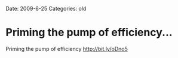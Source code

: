 Date: 2009-6-25
Categories: old

# Priming the pump of efficiency...

Priming the pump of efficiency <a href="http://bit.ly/oDno5" rel="nofollow">http://bit.ly/oDno5</a>
